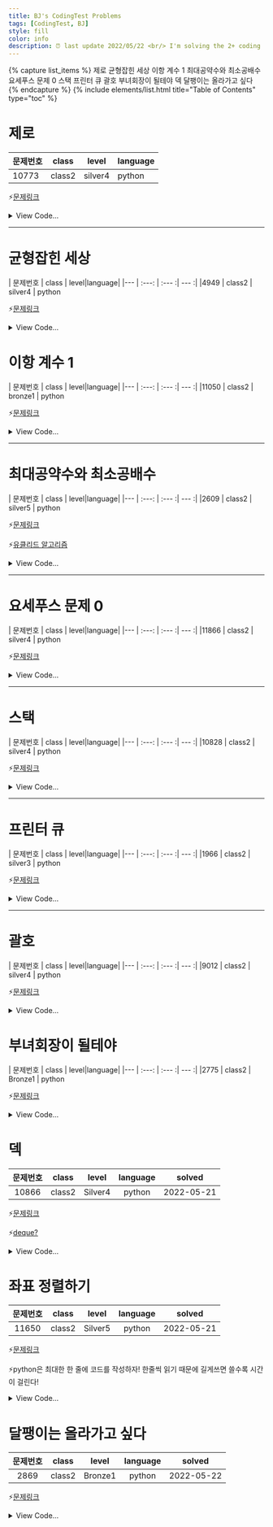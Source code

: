 ```yaml
---
title: BJ's CodingTest Problems
tags: [CodingTest, BJ]
style: fill
color: info
description: ⏰ last update 2022/05/22 <br/> I'm solving the 2+ coding problems of  "solved.ac" and summarizing. 
---
```


{% capture list_items %}
제로
균형잡힌 세상
이항 계수 1
최대공약수와 최소공배수
요세푸스 문제 0
스택
프린터 큐
괄호
부녀회장이 될테야
덱
달팽이는 올라가고 싶다
{% endcapture %}
{% include elements/list.html title="Table of Contents" type="toc" %}


# 제로


| 문제번호  | class  | level   | language |
| ----- | :----: | ------- | -------- |
| 10773 | class2 | silver4 | python   |

⚡[문제링크](https://www.acmicpc.net/problem/10773)

<details>
<summary>View Code...</summary>
<div markdown="1">

```python
k = int(input())
numbers = []
for i in range(k):
    number = int(input())
    if number != 0:
        numbers.append(number)
    else:
        numbers.pop(-1)
    print(numbers)
answer = sum(numbers)
print(answer)
```
</div>
</details>

---

# 균형잡힌 세상

| 문제번호 | class | level|language|
|--- | :---: | :--- :| --- :|
|4949 | class2 | silver4 | python

⚡[문제링크](https://www.acmicpc.net/problem/4949)

<details>
<summary>View Code...</summary>
<div markdown="1">

```python
while True :
    a = input()
    stack = []

    if a == "." :
        break

    for i in a :
        if i == '[' or i == '(' :
            stack.append(i)
        elif i == ']' :
            if len(stack) != 0 and stack[-1] == '[' :
                stack.pop() # 맞으면 지워서 stack을 비워줌 0 = yes
            else : 
                stack.append(']')
                break
        elif i == ')' :
            if len(stack) != 0 and stack[-1] == '(' :
                stack.pop()
            else :
                stack.append(')')
                break
    if len(stack) == 0 :
        print('yes')
    else :
        print('no')
```

</div>

</details>

# 이항 계수 1


| 문제번호 | class | level|language|
|--- | :---: | :--- :| --- :|
|11050 | class2 | bronze1 | python



⚡[문제링크](https://www.acmicpc.net/problem/11050)

<details>
<summary>View Code...</summary>
<div markdown="1">

```python
import math
n,k = map(int, input().split())
if(k < 0):
    print(0)
elif k <= n:
    print(int(math.factorial(n) / (math.factorial(k) * math.factorial(n-k))))
else:
    print(0)
```

</div>
</details>

---

# 최대공약수와 최소공배수

| 문제번호 | class | level|language|
|--- | :---: | :--- :| --- :|
|2609 | class2 | silver5 | python

⚡[문제링크](https://www.acmicpc.net/problem/2609)

⚡[유클리드 알고리즘](https://moeun2.github.io/blog/Algorithm#:~:text=유클리드-알고리즘(Euclidean-Algorithm))

<details>
<summary>View Code...</summary>
<div markdown="1">

```python
def gcd(a, b):
    if b == 0:
        return a
    else:
        return gcd(b, a % b)


def lcd(a, b):
    return (a * b) / gcd(a, b)


a, b = map(int, input().split())
print(int(gcd(a, b)))
print(int(lcd(a, b)))

```

</div>
</details>

---

# 요세푸스 문제 0

| 문제번호 | class | level|language|
|--- | :---: | :--- :| --- :|
|11866 | class2 | silver4 | python



⚡[문제링크](https://www.acmicpc.net/problem/11866)

<details>
<summary>View Code...</summary>
<div markdown="1">

```python
n, k = map(int, input().split())
list = [x for x in range(1,n+1)]
idx = k-1
answer =[]
while list:
    idx = idx % len(list)
    answer.append(str(list.pop(idx)))
    idx += (k-1)

print('<'+', '.join(answer)+'>')
```

</div>
</details>

---

# 스택

| 문제번호 | class | level|language|
|--- | :---: | :--- :| --- :|
|10828 | class2 | silver4 | python

⚡[문제링크](https://www.acmicpc.net/problem/10828)

<details>
<summary>View Code...</summary>
<div markdown="1">

```python
import sys
input = sys.stdin.readline
n = int(input())
list = []
for i in range(n):
    command = input().rstrip()
    num = 0
    if(len(command) > 5):
        a,b = command.split(" ")
        command = a
        num = b

    if command == 'push':
        list.append(num)
    elif command == 'pop':
        if list:
            print(list.pop())
        else:
            print(-1)
    elif command == "size":
        print(len(list))
    elif command == "empty":
        if list:
            print(0)
        else:
            print(1)
    elif command == "top":
        if list:
            print(list[-1])
        else:
            print(-1)
```

</div>
</details>

---

# 프린터 큐


| 문제번호 | class | level|language|
|--- | :---: | :--- :| --- :|
|1966 | class2 | silver3 | python



⚡[문제링크](https://www.acmicpc.net/problem/1966)

<details>
<summary>View Code...</summary>
<div markdown="1">

```python
t = int(input())  # 테스트케이스 수
for i in range(t):
    n, m = map(int, input().split())  # 문서의 개수 / 몇 번째로 인쇄되었는지 궁금한 문서
    documents = []
    num = list(map(int, input().split()))

    for j in enumerate(num):
        documents.append(j)

    order = 0
    while documents:
        maxTemp = max(documents, key=lambda x: x[1])

        if maxTemp[1] > documents[0][1]:
            documents.append(documents.pop(0))
        elif maxTemp[0] == documents[0][0]:
            temp = documents.pop(0)
            order += 1
            if temp[0] == m:
                break

    print(order)
```

</div>
</details>

---

# 괄호


| 문제번호 | class | level|language|
|--- | :---: | :--- :| --- :|
|9012 | class2 | silver4 | python

⚡[문제링크](https://www.acmicpc.net/problem/9012)

<details>
<summary>View Code...</summary>
<div markdown="1">

```python
### 내가 푼 방식
test = int(input())
for te in range(test):
    ps = input()
    stack = []
    for i in ps:
        # print(stack)
        if i == '(':
            stack.append(i)
        else:
            if stack:
                t = stack.pop()
                if t == '(' :
                    continue
                else:
                    stack.append(i)
            else:
                stack.append(i)
                break

    if not stack:
        print("YES")
    else:
        print("NO")

### 이런 방식도 있드라...! 이게 효율성이 더 높다
from sys import stdin

n = int(input())
for _ in range(n):
    str_ = stdin.readline().strip()
    stack = 0
    for chr_ in str_:
        if chr_ == '(':
            stack += 1
        else:
            stack -= 1
            if stack < 0:
                break
    if stack == 0:
        print('YES')
    else:
        print('NO')
```

</div>
</details>



# 부녀회장이 될테야

| 문제번호 | class | level|language|
|--- | :---: | :--- :| --- :|
|2775 | class2 | Bronze1 | python

⚡[문제링크](https://www.acmicpc.net/problem/2775)

<details>
<summary>View Code...</summary>
<div markdown="1">

```python
Test = int(input())
for test in range(Test):
    k = int(input())
    n = int(input())
    list_zero = [x for x in range(1, 15)]
    for i in range(k):
        list_k = [sum(list_zero[:x]) for x in range(1, 15)]
        list_zero = list_k
    print(list_k[n-1])
    # print(list_k)
```

</div>
</details>

# 덱

| 문제번호  | class  |  level  | language |   solved   |
| :---: | :----: | :-----: | :------: | :--------: |
| 10866 | class2 | Silver4 |  python  | 2022-05-21 |

⚡[문제링크](https://www.acmicpc.net/problem/10866)

⚡[deque?](https://docs.python.org/ko/3/library/collections.html#collections.deque)

<details>
<summary>View Code...</summary>
<div markdown="1">

```python
from collections import deque
import sys
input = sys.stdin.readline
d = deque()
n = int(input())
for i in range(n):
    deq = input().split()
    if deq[0] == 'push_front':
        d.appendleft(deq[1])
    elif deq[0] == 'push_back':
        d.append(deq[1])
    elif deq[0] == 'pop_front':
        if not d:
            print(-1)
        else:
            print(d.popleft())
    elif deq[0] == 'pop_back':
        if not d:
            print(-1)
        else:
            print(d.pop())
    elif deq[0] == 'size':
        print(len(d))
    elif deq[0] == "empty":
        if not d:
            print(1)
        else:
            print(0)
    elif deq[0] == 'front':
        if not d:
            print(-1)
        else:
            print(d[0])
    elif deq[0] == 'back':
        if not d:
            print(-1)
        else:
            print(d[-1])
```

</div>
</details>



# 좌표 정렬하기

| 문제번호  | class  |  level  | language |   solved   |
| :---: | :----: | :-----: | :------: | :--------: |
| 11650 | class2 | Silver5 |  python  | 2022-05-21 |

⚡[문제링크](https://www.acmicpc.net/problem/11650)

⚡python은 최대한 한 줄에 코드를 작성하자! 한줄씩 읽기 때문에 길게쓰면 쓸수록 시간이 걸린다!

<details>
<summary>View Code...</summary>
<div markdown="1">

```python
n = int(input())
list_N = [list(map(int, input().split())) for _ in range(n)]
for x in sorted(list_N, key=lambda x: (x[0], x[1])):
    print(x[0], x[1])
```

</div>
</details>



# 달팽이는 올라가고 싶다

| 문제번호 | class  |  level  | language |   solved   |
| :--: | :----: | :-----: | :------: | :--------: |
| 2869 | class2 | Bronze1 |  python  | 2022-05-22 |

⚡[문제링크](https://www.acmicpc.net/problem/2869)

<details>
<summary>View Code...</summary>
<div markdown="1">

```python
import math
a,b,v = map(int,input().split())
x = (v-b) / (a-b)
x = math.ceil(x)

print(int(x))
```

</div>
</details>